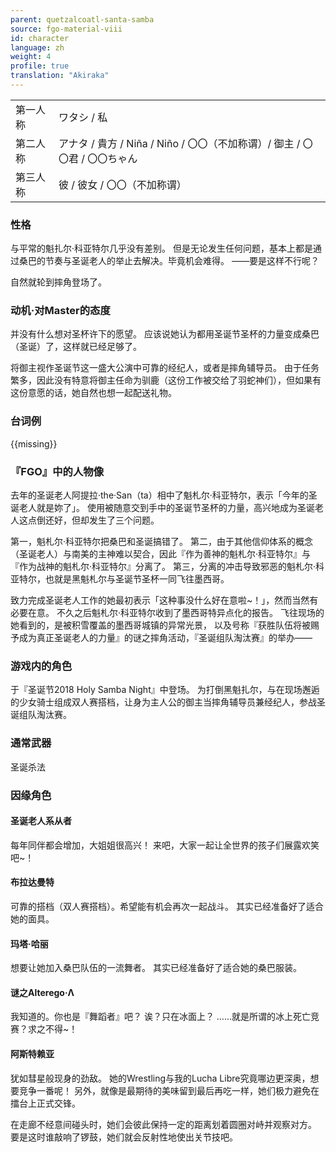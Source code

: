 ```yaml
---
parent: quetzalcoatl-santa-samba
source: fgo-material-viii
id: character
language: zh
weight: 4
profile: true
translation: "Akiraka"
---
```


<table>
  <tr><td>第一人称</td><td>ワタシ / 私</td></tr>
  <tr><td>第二人称</td><td>アナタ / 貴方 / Niña / Niño / 〇〇（不加称谓）/ 御主 / 〇〇君 / 〇〇ちゃん</td></tr>
  <tr><td>第三人称</td><td>彼 / 彼女 / 〇〇（不加称谓）</td></tr>
</table>

### 性格

与平常的魁扎尔·科亚特尔几乎没有差别。
但是无论发生任何问题，基本上都是通过桑巴的节奏与圣诞老人的举止去解决。毕竟机会难得。
——要是这样不行呢？

自然就轮到摔角登场了。

### 动机·对Master的态度

并没有什么想对圣杯许下的愿望。
应该说她认为都用圣诞节圣杯的力量变成桑巴（圣诞）了，这样就已经足够了。

将御主视作圣诞节这一盛大公演中可靠的经纪人，或者是摔角辅导员。
由于任务繁多，因此没有特意将御主任命为驯鹿（这份工作被交给了羽蛇神们），但如果有这份意愿的话，她自然也想一起配送礼物。

### 台词例

{{missing}}

### 『FGO』中的人物像

去年的圣诞老人阿提拉·the·San（ta）相中了魁札尔·科亚特尔，表示「今年的圣诞老人就是妳了」。
使用被随意交到手中的圣诞节圣杯的力量，高兴地成为圣诞老人这点倒还好，但却发生了三个问题。

第一，魁札尔·科亚特尔把桑巴和圣诞搞错了。
第二，由于其他信仰体系的概念（圣诞老人）与南美的主神难以契合，因此『作为善神的魁札尔·科亚特尔』与『作为战神的魁札尔·科亚特尔』分离了。
第三，分离的冲击导致邪恶的魁札尔·科亚特尔，也就是黑魁札尔与圣诞节圣杯一同飞往墨西哥。

致力完成圣诞老人工作的她最初表示「这种事没什么好在意啦~！」，然而当然有必要在意。
不久之后魁札尔·科亚特尔收到了墨西哥特异点化的报告。
飞往现场的她看到的，是被积雪覆盖的墨西哥城镇的异常光景，
以及号称『获胜队伍将被赐予成为真正圣诞老人的力量』的谜之摔角活动，『圣诞组队淘汰赛』的举办——

### 游戏内的角色

于『圣诞节2018 Holy Samba Night』中登场。
为打倒黑魁扎尔，与在现场邂逅的少女骑士组成双人赛搭档，让身为主人公的御主当摔角辅导员兼经纪人，参战圣诞组队淘汰赛。

### 通常武器

圣诞杀法

### 因缘角色

#### 圣诞老人系从者

每年同伴都会增加，大姐姐很高兴！
来吧，大家一起让全世界的孩子们展露欢笑吧~！

#### 布拉达曼特

可靠的搭档（双人赛搭档）。希望能有机会再次一起战斗。
其实已经准备好了适合她的面具。

#### 玛塔·哈丽

想要让她加入桑巴队伍的一流舞者。
其实已经准备好了适合她的桑巴服装。

#### 谜之Alterego·Λ

我知道的。你也是『舞蹈者』吧？
诶？只在冰面上？
……就是所谓的冰上死亡竞赛？求之不得~！

#### 阿斯特赖亚

犹如彗星般现身的劲敌。
她的Wrestling与我的Lucha Libre究竟哪边更深奥，想要竞争一番呢！
另外，就像是最期待的美味留到最后再吃一样，她们极力避免在擂台上正式交锋。

在走廊不经意间碰头时，她们会彼此保持一定的距离划着圆圈对峙并观察对方。
要是这时谁敲响了锣鼓，她们就会反射性地使出关节技吧。
